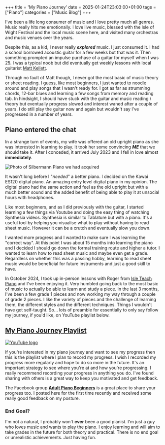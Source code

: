 +++
title = 'My Piano Journey'
date = 2025-01-24T23:03:00+01:00
tags = ["Piano"]
categories = ["Music Blog"]
+++

I've been a life long consumer of music and I love pretty much all genres. Music really hits me emotionally. 
I love live music, blessed with the Isle of Wight Festival and the local music scene here, and visited many orchestras and music venues over the years.

Despite this, as a kid, I never really ___explored___ music. I just consumed it. I had a school borrowed acoustic guitar for a few weeks but that was it.
Then something prompted an impulse purchase of a guitar for myself when I was 25. I was a typical noob but did eventually get weekly lessons with local guitarist [Matt Kellett](http://www.mattkellett.com/mattkellett/biography.html). 

Through no fault of Matt though, I never got the most basic of music theory or sheet reading. 
I guess, like most beginners, I just wanted to noodle around and play songs that I wasn't ready for. 
I got as far as strumming chords, 12-bar blues and learning a few songs from memory and reading tab. 
In hindsight, I should have stuck with the guitar and music reading / theory but eventually progress slowed and interest waned after a couple of years. I do still play the guitar now and again but wouldn't say I've progressed in a number of years.

## Piano entered the chat
In a strange turn of events, my wife was offered an old upright piano as she was interested in learning to play. It took her some convincing ***ME*** that we should take it.
After I conceded, it arrived July 2023 and I fell in love almost **immediately**.

![Photo of Silbermann Piano we had acquired](/images/our-silbermann-piano.jpg)

It wasn't long before I "_needed_" a better piano. I decided on the Kawai ES120 digital piano. An amazing entry level digital piano in my opinion. The digital piano had the same action and feel as the old upright but with a much better sound and the added benefit of being able to play it at unsocial hours with headphones.

Like most beginners, and as I did previously with the guitar, I started learning a few things via Youtube and doing the easy thing of watching Synthesia videos.
Synthesia is similar to Tablature but with a piano. It's a useful tool by helping you visualise what to play without having to read sheet music. However it can be a crutch and eventually slow you down.

I wanted more progress and I wanted to make sure I was learning the "correct way". At this point I was about 15 months into learning the piano and I decided I should go down the formal training route and higher a tutor. I wanted to learn how to read sheet music and maybe even get a grade. Regardless on whether this was a passing hobby, learning to read sheet music would be beneficial for future instruments and just a good skill to have.

In October 2024, I took up in-person lessons with Roger from [Isle Teach Piano](https://isleteachpiano.co.uk/) and I've been enjoying it. Very humbled going back to the most basic of music to actually be able to learn and study a piece. In the last 3 months, I've been a few grade 1 pieces and now working my way through a couple of grade 2 pieces. I like the variety of pieces and the challenge of learning them, the different styles and the different techniques. Things I wouldn't have got self-taught. So... lots of preamble for essentially to only say follow my journey, if you'd like, on YouTube playlist below.

## [My Piano Journey Playlist](https://www.youtube.com/playlist?list=PLboNyaCNE0vgtUk_j4TumMuSeGM5ALdSC)
[![YouTube logo](/images/youtube.png)](https://www.youtube.com/playlist?list=PLboNyaCNE0vgtUk_j4TumMuSeGM5ALdSC)

If you're interested in my piano journey and want to see my progress then this is the playlist where I plan to record my progress.
I wish I recorded my progress more regularly and hope to do so more in the future. It's an important strategy to see where you're at and how you're progressing.
I really recommend recording your progress in anything you do. I've found sharing with others is a great way to keep you motivated and get feedback.

The Facebook group [**Adult Piano Beginners**](https://www.facebook.com/groups/1114361552240767) is a great place to share your progress too. 
I posted here for the first time recently and received some really good feedback on my posture.

### End Goal?
I'm not a natural, I probably won't **ever** been a good pianist. I'm just a guy who loves music and wants to play the piano. I enjoy learning and will aim to take grades in the future for both theory and practical. There is no end goal or unrealistic achievements. Just having fun.
